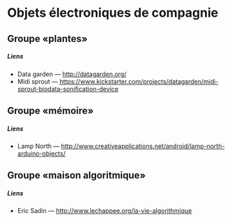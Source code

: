 # Objets électroniques de compagnie

## Groupe «plantes»
##### Liens
* Data garden — http://datagarden.org/
* Midi sprout — https://www.kickstarter.com/projects/datagarden/midi-sprout-biodata-sonification-device

## Groupe «mémoire»
##### Liens
* Lamp North — http://www.creativeapplications.net/android/lamp-north-arduino-objects/

## Groupe «maison algoritmique»
##### Liens
* Eric Sadin — http://www.lechappee.org/la-vie-algorithmique
